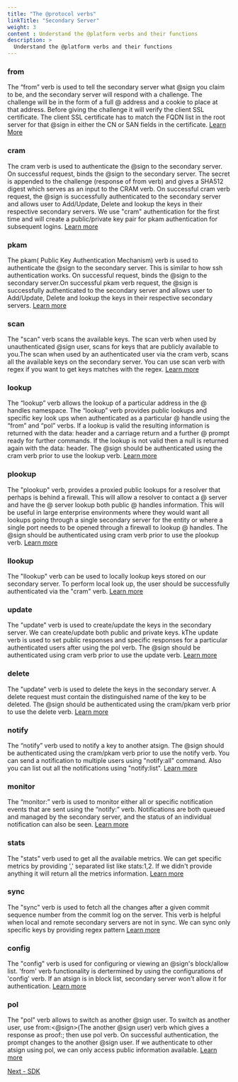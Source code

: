 ```yaml
---
title: "The @protocol verbs"
linkTitle: "Secondary Server"
weight: 3
content : Understand the @platform verbs and their functions
description: >
  Understand the @platform verbs and their functions
---
```


### from
The “from” verb is used to tell the secondary server what @sign you claim to be, and the secondary server will respond with a challenge. The challenge will be in the form of a full @ address and a cookie to place at that address. Before giving the challenge it will verify the client SSL certificate. The client SSL certificate has to match the FQDN list in the root server for that @sign in either the CN or SAN fields in the certificate.
[Learn More](https://pub.dev/documentation/at_server_spec/latest/verbs/From-class.html)
### cram
The cram verb is used to authenticate the @sign to the secondary server. On successful request, binds the @sign to the secondary server. The secret is appended to the challenge (response of from verb) and gives a SHA512 digest which serves as an input to the CRAM verb. On successful cram verb request, the @sign is successfully authenticated to the secondary server and allows user to Add/Update, Delete and lookup the keys in their respective secondary servers.
We use "cram" authentication for the first time and will create a public/private key pair for pkam authentication for subsequent logins.
[Learn more](https://pub.dev/documentation/at_server_spec/latest/verbs/Cram-class.html)
### pkam
The pkam( Public Key Authentication Mechanism) verb is used to authenticate the @sign to the secondary server. This is similar to how ssh authentication works. On successful request, binds the @sign to the secondary server.On successful pkam verb request, the @sign is successfully authenticated to the secondary server and allows user to Add/Update, Delete and lookup the keys in their respective secondary servers.
[Learn more](https://pub.dev/documentation/at_server_spec/latest/verbs/Pkam-class.html)
### scan
The "scan" verb scans the available keys. The scan verb when used by unauthenticated @sign user, scans for keys that are publicly available to you.The scan when used by an authenticated user via the cram verb, scans all the available keys on the secondary server.
You can use scan verb with regex if you want to get keys matches with the regex.
[Learn more](https://pub.dev/documentation/at_server_spec/latest/verbs/Scan-class.html)
### lookup
The “lookup” verb allows the lookup of a particular address in the @ handles namespace. The “lookup” verb provides public lookups and specific key look ups when authenticated as a particular @ handle using the “from” and “pol” verbs. If a lookup is valid the resulting information is returned with the data: header and a carriage return and a further @ prompt ready for further commands. If the lookup is not valid then a null is returned again with the data: header.
The @sign should be authenticated using the cram verb prior to use the lookup verb.
[Learn more](https://pub.dev/documentation/at_server_spec/latest/verbs/Lookup-class.html)
### plookup
The "plookup" verb, provides a proxied public lookups for a resolver that perhaps is behind a firewall. This will allow a resolver to contact a @ server and have the @ server lookup both public @ handles information. This will be useful in large enterprise environments where they would want all lookups going through a single secondary server for the entity or where a single port needs to be opened through a firewall to lookup @ handles.
The @sign should be authenticated using cram verb prior to use the plookup verb.
[Learn more](https://pub.dev/documentation/at_server_spec/latest/verbs/ProxyLookup-class.html)
### llookup
The "llookup" verb can be used to locally lookup keys stored on our secondary server. To perform local look up, the user should be successfully authenticated via the "cram" verb.
[Learn more](https://pub.dev/documentation/at_server_spec/latest/verbs/LocalLookup-class.html)
### update
The "update" verb is used to create/update the keys in the secondary server. We can create/update both public and private keys. kThe update verb is used to set public responses and specific responses for a particular authenticated users after using the pol verb.
The @sign should be authenticated using cram verb prior to use the update verb.
[Learn more](https://pub.dev/documentation/at_server_spec/latest/verbs/Update-class.html)
### delete
The "update" verb is used to delete the keys in the secondary server. A delete request must contain the distinguished name of the key to be deleted. The @sign should be authenticated using the cram/pkam verb prior to use the delete verb. 
[Learn more](https://pub.dev/documentation/at_server_spec/latest/verbs/Delete-class.html)
### notify
The “notify” verb used to notify a key to another atsign. The @sign should be authenticated using the cram/pkam verb prior to use the notify verb.
You can send a notification to multiple users using "notify:all" command. Also you can list out all the notifications using "notify:list". 
[Learn more](https://pub.dev/documentation/at_server_spec/latest/verbs/Notify-class.html)
### monitor
The “monitor:” verb is used to monitor either all or specific notification events that are sent using the “notify:” verb.  Notifications are both queued and managed by the secondary server, and the status of an individual notification can also be seen.
[Learn more](https://pub.dev/documentation/at_server_spec/latest/verbs/Monitor-class.html)
### stats
The "stats" verb used to get all the available metrics. We can get specific metrics by providing ',' separated list like stats:1,2. If we didn't provide anything it will return all the metrics information.
[Learn more](https://pub.dev/documentation/at_server_spec/latest/verbs/Stats-class.html)
### sync
The "sync" verb is used to fetch all the changes after a given commit sequence number from the commit log on the server. This verb is helpful when local and remote secondary servers are not in sync. We can sync only specific keys by providing regex pattern
[Learn more](https://pub.dev/documentation/at_server_spec/latest/verbs/Sync-class.html)
### config
The "config" verb is used for configuring or viewing an @sign's block/allow list. 'from' verb functionality is dertermined by using the configurations of 'config' verb. If an atsign is in block list, secondary server won't allow it for authentication.
[Learn more](https://pub.dev/documentation/at_server_spec/latest/verbs/Config-class.html)
### pol
The "pol" verb allows to switch as another @sign user. To switch as another user, use from:<@sign>(The another @sign user) verb which gives a response as proof:<key>; then use pol verb. On successful authentication, the prompt changes to the another @sign user. If we authenticate to other atsign using pol, we can only access public information available. 
[Learn more](https://pub.dev/documentation/at_server_spec/latest/verbs/Pol-class.html)

<a class="btn btn-danger" href="/docs/functional_architecture/rsdk_migration/" role="button" >Next - SDK</a>